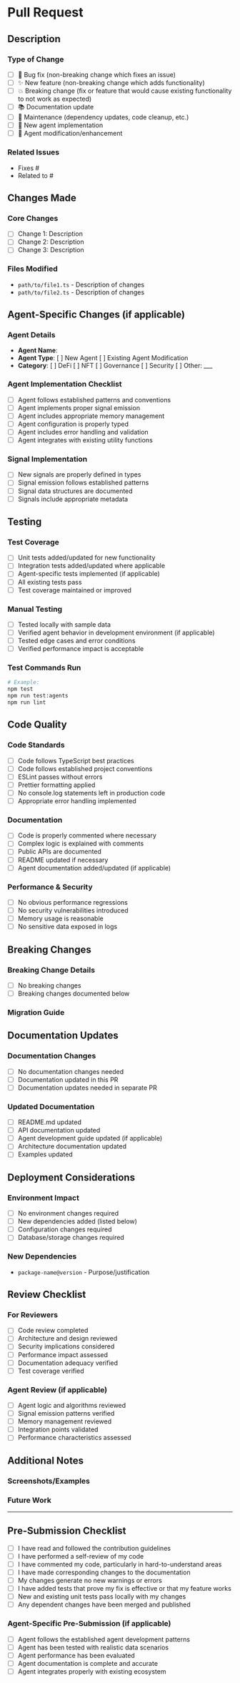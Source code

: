 # Pull Request

## Description

<!-- Provide a clear and concise description of what this PR does -->

### Type of Change

<!-- Mark the relevant option with an "x" -->

- [ ] 🐛 Bug fix (non-breaking change which fixes an issue)
- [ ] ✨ New feature (non-breaking change which adds functionality)
- [ ] 💥 Breaking change (fix or feature that would cause existing functionality to not work as expected)
- [ ] 📚 Documentation update
- [ ] 🔧 Maintenance (dependency updates, code cleanup, etc.)
- [ ] 🤖 New agent implementation
- [ ] 🔄 Agent modification/enhancement

### Related Issues

<!-- Link to related issues using "Fixes #123" or "Closes #123" -->

- Fixes #
- Related to #

## Changes Made

<!-- Describe the specific changes made in this PR -->

### Core Changes
- [ ] Change 1: Description
- [ ] Change 2: Description
- [ ] Change 3: Description

### Files Modified
<!-- List the main files that were modified -->

- `path/to/file1.ts` - Description of changes
- `path/to/file2.ts` - Description of changes

## Agent-Specific Changes (if applicable)

<!-- Complete this section if your PR involves agent development -->

### Agent Details
- **Agent Name**: 
- **Agent Type**: [ ] New Agent [ ] Existing Agent Modification
- **Category**: [ ] DeFi [ ] NFT [ ] Governance [ ] Security [ ] Other: ___

### Agent Implementation Checklist
- [ ] Agent follows established patterns and conventions
- [ ] Agent implements proper signal emission
- [ ] Agent includes appropriate memory management
- [ ] Agent configuration is properly typed
- [ ] Agent includes error handling and validation
- [ ] Agent integrates with existing utility functions

### Signal Implementation
- [ ] New signals are properly defined in types
- [ ] Signal emission follows established patterns
- [ ] Signal data structures are documented
- [ ] Signals include appropriate metadata

## Testing

### Test Coverage
- [ ] Unit tests added/updated for new functionality
- [ ] Integration tests added/updated where applicable
- [ ] Agent-specific tests implemented (if applicable)
- [ ] All existing tests pass
- [ ] Test coverage maintained or improved

### Manual Testing
- [ ] Tested locally with sample data
- [ ] Verified agent behavior in development environment (if applicable)
- [ ] Tested edge cases and error conditions
- [ ] Verified performance impact is acceptable

### Test Commands Run
<!-- List the test commands you ran -->

```bash
# Example:
npm test
npm run test:agents
npm run lint
```

## Code Quality

### Code Standards
- [ ] Code follows TypeScript best practices
- [ ] Code follows established project conventions
- [ ] ESLint passes without errors
- [ ] Prettier formatting applied
- [ ] No console.log statements left in production code
- [ ] Appropriate error handling implemented

### Documentation
- [ ] Code is properly commented where necessary
- [ ] Complex logic is explained with comments
- [ ] Public APIs are documented
- [ ] README updated if necessary
- [ ] Agent documentation added/updated (if applicable)

### Performance & Security
- [ ] No obvious performance regressions
- [ ] No security vulnerabilities introduced
- [ ] Memory usage is reasonable
- [ ] No sensitive data exposed in logs

## Breaking Changes

<!-- If this PR introduces breaking changes, describe them here -->

### Breaking Change Details
- [ ] No breaking changes
- [ ] Breaking changes documented below

<!-- If breaking changes exist, describe: -->
<!-- - What breaks -->
<!-- - Why the change was necessary -->
<!-- - How users should migrate -->

### Migration Guide
<!-- Provide migration instructions if breaking changes exist -->

## Documentation Updates

### Documentation Changes
- [ ] No documentation changes needed
- [ ] Documentation updated in this PR
- [ ] Documentation updates needed in separate PR

### Updated Documentation
- [ ] README.md updated
- [ ] API documentation updated
- [ ] Agent development guide updated (if applicable)
- [ ] Architecture documentation updated
- [ ] Examples updated

## Deployment Considerations

### Environment Impact
- [ ] No environment changes required
- [ ] New dependencies added (listed below)
- [ ] Configuration changes required
- [ ] Database/storage changes required

### New Dependencies
<!-- List any new dependencies added -->

- `package-name@version` - Purpose/justification

## Review Checklist

### For Reviewers
- [ ] Code review completed
- [ ] Architecture and design reviewed
- [ ] Security implications considered
- [ ] Performance impact assessed
- [ ] Documentation adequacy verified
- [ ] Test coverage verified

### Agent Review (if applicable)
- [ ] Agent logic and algorithms reviewed
- [ ] Signal emission patterns verified
- [ ] Memory management reviewed
- [ ] Integration points validated
- [ ] Performance characteristics assessed

## Additional Notes

<!-- Any additional information that reviewers should know -->

### Screenshots/Examples
<!-- Include screenshots, code examples, or output samples if helpful -->

### Future Work
<!-- Mention any follow-up work or related PRs -->

---

## Pre-Submission Checklist

<!-- Confirm all items before submitting -->

- [ ] I have read and followed the contribution guidelines
- [ ] I have performed a self-review of my code
- [ ] I have commented my code, particularly in hard-to-understand areas
- [ ] I have made corresponding changes to the documentation
- [ ] My changes generate no new warnings or errors
- [ ] I have added tests that prove my fix is effective or that my feature works
- [ ] New and existing unit tests pass locally with my changes
- [ ] Any dependent changes have been merged and published

### Agent-Specific Pre-Submission (if applicable)
- [ ] Agent follows the established agent development patterns
- [ ] Agent has been tested with realistic data scenarios
- [ ] Agent performance has been evaluated
- [ ] Agent documentation is complete and accurate
- [ ] Agent integrates properly with existing ecosystem